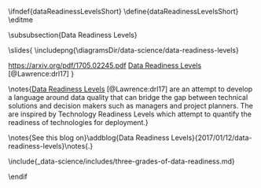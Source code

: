 \ifndef{dataReadinessLevelsShort}
\define{dataReadinessLevelsShort}
\editme

\subsubsection{Data Readiness Levels}

\slides{
\includepng{\diagramsDir/data-science/data-readiness-levels}

<https://arxiv.org/pdf/1705.02245.pdf> [Data Readiness Levels](http://inverseprobability.com/2017/01/12/data-readiness-levels) [@Lawrence:drl17]
}

\notes{[Data Readiness Levels](http://inverseprobability.com/2017/01/12/data-readiness-levels) [@Lawrence:drl17] are an attempt to develop a language around data quality that can bridge the gap between technical solutions and decision makers such as managers and project planners. The are inspired by Technology Readiness Levels which attempt to quantify the readiness of technologies for deployment.}

\notes{See this blog on}\addblog{Data Readiness Levels}{2017/01/12/data-readiness-levels}\notes{.}

\include{_data-science/includes/three-grades-of-data-readiness.md}

\endif
